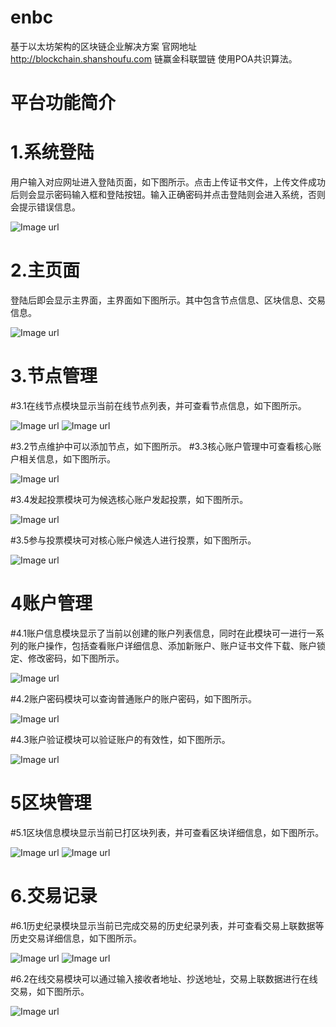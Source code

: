 # enbc
基于以太坊架构的区块链企业解决方案
官网地址 http://blockchain.shanshoufu.com
链赢金科联盟链 使用POA共识算法。
# 平台功能简介
# 1.系统登陆
用户输入对应网址进入登陆页面，如下图所示。点击上传证书文件，上传文件成功后则会显示密码输入框和登陆按钮。输入正确密码并点击登陆则会进入系统，否则会提示错误信息。

![Image url](https://github.com/18363992970/enbc/blob/master/picture/login.jpg)

# 2.主页面
登陆后即会显示主界面，主界面如下图所示。其中包含节点信息、区块信息、交易信息。

![Image url](https://github.com/18363992970/enbc/blob/master/picture/index.jpg)

# 3.节点管理
#3.1在线节点模块显示当前在线节点列表，并可查看节点信息，如下图所示。

![Image url](https://github.com/18363992970/enbc/blob/master/picture/node.jpg)
![Image url](https://github.com/18363992970/enbc/blob/master/picture/nodeDetails.png)

#3.2节点维护中可以添加节点，如下图所示。
#3.3核心账户管理中可查看核心账户相关信息，如下图所示。

![Image url](https://github.com/18363992970/enbc/blob/master/picture/coreAccount.jpg)

#3.4发起投票模块可为候选核心账户发起投票，如下图所示。

![Image url](https://github.com/18363992970/enbc/blob/master/picture/startVote.jpg)

#3.5参与投票模块可对核心账户候选人进行投票，如下图所示。

![Image url](https://github.com/18363992970/enbc/blob/master/picture/vote.jpg)

# 4账户管理
#4.1账户信息模块显示了当前以创建的账户列表信息，同时在此模块可一进行一系列的账户操作，包括查看账户详细信息、添加新账户、账户证书文件下载、账户锁定、修改密码，如下图所示。

![Image url](https://github.com/18363992970/enbc/blob/master/picture/account.jpg)

#4.2账户密码模块可以查询普通账户的账户密码，如下图所示。

![Image url](https://github.com/18363992970/enbc/blob/master/picture/password.jpg)

#4.3账户验证模块可以验证账户的有效性，如下图所示。

![Image url](https://github.com/18363992970/enbc/blob/master/picture/verification.jpg)

# 5区块管理
#5.1区块信息模块显示当前已打区块列表，并可查看区块详细信息，如下图所示。

![Image url](https://github.com/18363992970/enbc/blob/master/picture/block.jpg)
![Image url](https://github.com/18363992970/enbc/blob/master/picture/blockDetails.jpg)

# 6.交易记录
#6.1历史纪录模块显示当前已完成交易的历史纪录列表，并可查看交易上联数据等历史交易详细信息，如下图所示。

![Image url](https://github.com/18363992970/enbc/blob/master/picture/history.jpg)
![Image url](https://github.com/18363992970/enbc/blob/master/picture/historyDetails.jpg)

#6.2在线交易模块可以通过输入接收者地址、抄送地址，交易上联数据进行在线交易，如下图所示。

![Image url](https://github.com/18363992970/enbc/blob/master/picture/transaction.jpg)

